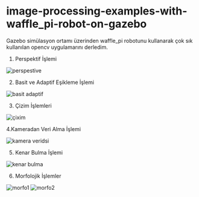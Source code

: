 # image-processing-examples-with-waffle_pi-robot-on-gazebo

Gazebo simülasyon ortamı üzerinden waffle_pi robotunu kullanarak çok sık kullanılan opencv uygulamarını derledim.


1. Perspektif İşlemi

![perspestive](https://user-images.githubusercontent.com/62421679/174038425-9a6d8503-6ab4-4428-a17d-9d6701be1386.png)


2. Basit ve Adaptif Eşikleme İşlemi

![basit adaptif](https://user-images.githubusercontent.com/62421679/174038584-d4740c3d-ebac-43fa-b9f5-8ca3adc30d3a.png)


3. Çizim İşlemleri

![çixim](https://user-images.githubusercontent.com/62421679/174038767-476221e0-23ca-4eac-962a-ce5a74a17897.png)


4.Kameradan Veri Alma İşlemi

![kamera veridsi](https://user-images.githubusercontent.com/62421679/174038838-8bc606f2-eb5b-42d8-961f-e90988b4ec78.png)


5. Kenar Bulma İşlemi

![kenar bulma](https://user-images.githubusercontent.com/62421679/174038928-42f3ed0d-d427-4dc5-a81e-de5a5267ef58.png)


6. Morfolojik İşlemler

![morfo1](https://user-images.githubusercontent.com/62421679/174039042-4602bd1f-fb7c-41b6-b36a-94e3221bf501.png)
![morfo2](https://user-images.githubusercontent.com/62421679/174039062-b8bde75d-4d49-480f-ada9-62dbcb1a9d07.png)
